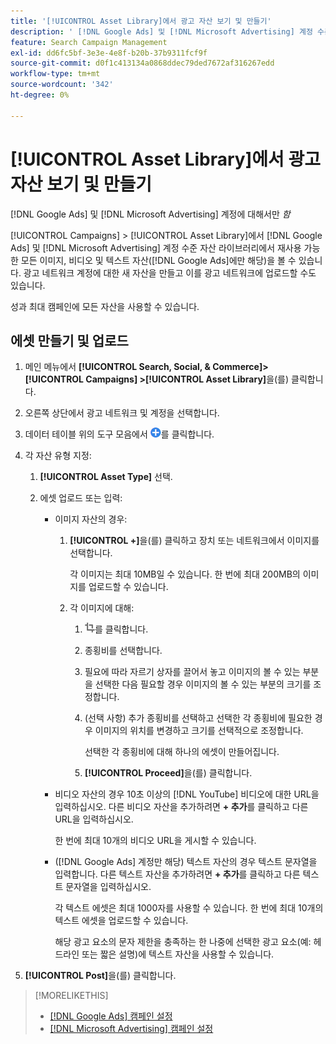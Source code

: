 ```yaml
---
title: '[!UICONTROL Asset Library]에서 광고 자산 보기 및 만들기'
description: ' [!DNL Google Ads] 및 [!DNL Microsoft Advertising] 계정 수준 자산 라이브러리에 대한 재사용 가능한 이미지, 비디오 및 텍스트 자산을 보고 만드는 방법을 알아봅니다.'
feature: Search Campaign Management
exl-id: dd6fc5bf-3e3e-4e8f-b20b-37b9311fcf9f
source-git-commit: d0f1c413134a0868ddec79ded7672af316267edd
workflow-type: tm+mt
source-wordcount: '342'
ht-degree: 0%

---
```


# [!UICONTROL Asset Library]에서 광고 자산 보기 및 만들기

[!DNL Google Ads] 및 [!DNL Microsoft Advertising] 계정에 대해서만 *함*

[!UICONTROL Campaigns] > [!UICONTROL Asset Library]에서 [!DNL Google Ads] 및 [!DNL Microsoft Advertising] 계정 수준 자산 라이브러리에서 재사용 가능한 모든 이미지, 비디오 및 텍스트 자산([!DNL Google Ads]에만 해당)을 볼 수 있습니다. 광고 네트워크 계정에 대한 새 자산을 만들고 이를 광고 네트워크에 업로드할 수도 있습니다.

성과 최대 캠페인에 모든 자산을 사용할 수 있습니다.

## 에셋 만들기 및 업로드

1. 메인 메뉴에서 **[!UICONTROL Search, Social, & Commerce]> [!UICONTROL Campaigns] >[!UICONTROL Asset Library]**&#x200B;을(를) 클릭합니다.

1. 오른쪽 상단에서 광고 네트워크 및 계정을 선택합니다.

1. 데이터 테이블 위의 도구 모음에서 ![업로드](/help/search-social-commerce/assets/add.png "업로드")를 클릭합니다.

1. 각 자산 유형 지정:

   1. **[!UICONTROL Asset Type]** 선택.

   1. 에셋 업로드 또는 입력:

      * 이미지 자산의 경우:

         1. **[!UICONTROL +]**&#x200B;을(를) 클릭하고 장치 또는 네트워크에서 이미지를 선택합니다.

            각 이미지는 최대 10MB일 수 있습니다. 한 번에 최대 200MB의 이미지를 업로드할 수 있습니다.

         1. 각 이미지에 대해:

            1. ![자르기](/help/search-social-commerce/assets/crop.png "자르기")를 클릭합니다.

            1. 종횡비를 선택합니다.

            1. 필요에 따라 자르기 상자를 끌어서 놓고 이미지의 볼 수 있는 부분을 선택한 다음 필요할 경우 이미지의 볼 수 있는 부분의 크기를 조정합니다.

            1. (선택 사항) 추가 종횡비를 선택하고 선택한 각 종횡비에 필요한 경우 이미지의 위치를 변경하고 크기를 선택적으로 조정합니다.

               선택한 각 종횡비에 대해 하나의 에셋이 만들어집니다.

            1. **[!UICONTROL Proceed]**&#x200B;을(를) 클릭합니다.

      * 비디오 자산의 경우 10초 이상의 [!DNL YouTube] 비디오에 대한 URL을 입력하십시오. 다른 비디오 자산을 추가하려면 **+ 추가**&#x200B;를 클릭하고 다른 URL을 입력하십시오.

        한 번에 최대 10개의 비디오 URL을 게시할 수 있습니다.

      * ([!DNL Google Ads] 계정만 해당) 텍스트 자산의 경우 텍스트 문자열을 입력합니다. 다른 텍스트 자산을 추가하려면 **+ 추가**&#x200B;를 클릭하고 다른 텍스트 문자열을 입력하십시오.

        각 텍스트 에셋은 최대 1000자를 사용할 수 있습니다. 한 번에 최대 10개의 텍스트 에셋을 업로드할 수 있습니다.

        해당 광고 요소의 문자 제한을 충족하는 한 나중에 선택한 광고 요소(예: 헤드라인 또는 짧은 설명)에 텍스트 자산을 사용할 수 있습니다.

1. **[!UICONTROL Post]**&#x200B;을(를) 클릭합니다.

>[!MORELIKETHIS]
>
>* [[!DNL Google Ads] 캠페인 설정](/help/search-social-commerce/campaign-management/campaigns/campaign-settings-google.md)
>* [[!DNL Microsoft Advertising] 캠페인 설정](/help/search-social-commerce/campaign-management/campaigns/campaign-settings-microsoft.md)
